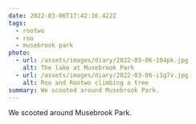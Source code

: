 ```yaml
---
date: 2022-03-06T17:42:16.422Z
tags:
  - rootwo
  - roo
  - musebrook park
photo:
  - url: /assets/images/diary/2022-03-06-104pk.jpg
    alt: The lake at Musebrook Park
  - url: /assets/images/diary/2022-03-06-i1g7v.jpg
    alt: Roo and Rootwo climbing a tree
summary: We scooted around Musebrook Park.
---
```

We scooted around Musebrook Park. 
